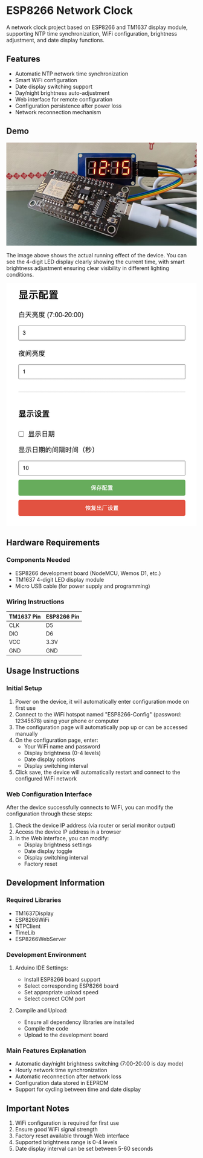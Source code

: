 # ESP8266 Network Clock

A network clock project based on ESP8266 and TM1637 display module, supporting NTP time synchronization, WiFi configuration, brightness adjustment, and date display functions.

## Features

- Automatic NTP network time synchronization
- Smart WiFi configuration
- Date display switching support
- Day/night brightness auto-adjustment
- Web interface for remote configuration
- Configuration persistence after power loss
- Network reconnection mechanism

## Demo

![Actual Effect](demo.jpg)

The image above shows the actual running effect of the device. You can see the 4-digit LED display clearly showing the current time, with smart brightness adjustment ensuring clear visibility in different lighting conditions.

![Config Page](demo-web.png)

## Hardware Requirements

### Components Needed

- ESP8266 development board (NodeMCU, Wemos D1, etc.)
- TM1637 4-digit LED display module
- Micro USB cable (for power supply and programming)

### Wiring Instructions

| TM1637 Pin | ESP8266 Pin |
|------------|-------------|
| CLK        | D5          |
| DIO        | D6          |
| VCC        | 3.3V        |
| GND        | GND         |

## Usage Instructions

### Initial Setup

1. Power on the device, it will automatically enter configuration mode on first use
2. Connect to the WiFi hotspot named "ESP8266-Config" (password: 12345678) using your phone or computer
3. The configuration page will automatically pop up or can be accessed manually
4. On the configuration page, enter:
   - Your WiFi name and password
   - Display brightness (0-4 levels)
   - Date display options
   - Display switching interval
5. Click save, the device will automatically restart and connect to the configured WiFi network

### Web Configuration Interface

After the device successfully connects to WiFi, you can modify the configuration through these steps:

1. Check the device IP address (via router or serial monitor output)
2. Access the device IP address in a browser
3. In the Web interface, you can modify:
   - Display brightness settings
   - Date display toggle
   - Display switching interval
   - Factory reset

## Development Information

### Required Libraries

- TM1637Display
- ESP8266WiFi
- NTPClient
- TimeLib
- ESP8266WebServer

### Development Environment

1. Arduino IDE Settings:
   - Install ESP8266 board support
   - Select corresponding ESP8266 board
   - Set appropriate upload speed
   - Select correct COM port

2. Compile and Upload:
   - Ensure all dependency libraries are installed
   - Compile the code
   - Upload to the development board

### Main Features Explanation

- Automatic day/night brightness switching (7:00-20:00 is day mode)
- Hourly network time synchronization
- Automatic reconnection after network loss
- Configuration data stored in EEPROM
- Support for cycling between time and date display

## Important Notes

1. WiFi configuration is required for first use
2. Ensure good WiFi signal strength
3. Factory reset available through Web interface
4. Supported brightness range is 0-4 levels
5. Date display interval can be set between 5-60 seconds